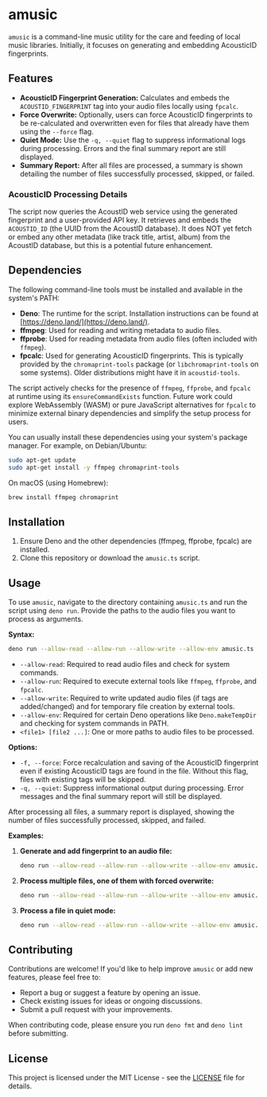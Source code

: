 # amusic

`amusic` is a command-line music utility for the care and feeding of local music
libraries. Initially, it focuses on generating and embedding AcousticID
fingerprints.

## Features

- **AcousticID Fingerprint Generation:** Calculates and embeds the
  `ACOUSTID_FINGERPRINT` tag into your audio files locally using `fpcalc`.
- **Force Overwrite:** Optionally, users can force AcousticID fingerprints to be
  re-calculated and overwritten even for files that already have them using the
  `--force` flag.
- **Quiet Mode:** Use the `-q, --quiet` flag to suppress informational logs
  during processing. Errors and the final summary report are still displayed.
- **Summary Report:** After all files are processed, a summary is shown
  detailing the number of files successfully processed, skipped, or failed.

### AcousticID Processing Details

The script now queries the AcoustID web service using the generated fingerprint
and a user-provided API key. It retrieves and embeds the `ACOUSTID_ID` (the UUID
from the AcoustID database). It does NOT yet fetch or embed any other metadata
(like track title, artist, album) from the AcoustID database, but this is a
potential future enhancement.

## Dependencies

The following command-line tools must be installed and available in the system's
PATH:

- **Deno**: The runtime for the script. Installation instructions can be found
  at [https://deno.land/](https://deno.land/).
- **ffmpeg**: Used for reading and writing metadata to audio files.
- **ffprobe**: Used for reading metadata from audio files (often included with
  `ffmpeg`).
- **fpcalc**: Used for generating AcousticID fingerprints. This is typically
  provided by the `chromaprint-tools` package (or `libchromaprint-tools` on some
  systems). Older distributions might have it in `acoustid-tools`.

The script actively checks for the presence of `ffmpeg`, `ffprobe`, and `fpcalc`
at runtime using its `ensureCommandExists` function. Future work could explore
WebAssembly (WASM) or pure JavaScript alternatives for `fpcalc` to minimize
external binary dependencies and simplify the setup process for users.

You can usually install these dependencies using your system's package manager.
For example, on Debian/Ubuntu:

```bash
sudo apt-get update
sudo apt-get install -y ffmpeg chromaprint-tools
```

On macOS (using Homebrew):

```bash
brew install ffmpeg chromaprint
```

## Installation

1. Ensure Deno and the other dependencies (ffmpeg, ffprobe, fpcalc) are
   installed.
2. Clone this repository or download the `amusic.ts` script.

## Usage

To use `amusic`, navigate to the directory containing `amusic.ts` and run the
script using `deno run`. Provide the paths to the audio files you want to
process as arguments.

**Syntax:**

```bash
deno run --allow-read --allow-run --allow-write --allow-env amusic.ts [options] <file1> [file2 ...]
```

- `--allow-read`: Required to read audio files and check for system commands.
- `--allow-run`: Required to execute external tools like `ffmpeg`, `ffprobe`,
  and `fpcalc`.
- `--allow-write`: Required to write updated audio files (if tags are
  added/changed) and for temporary file creation by external tools.
- `--allow-env`: Required for certain Deno operations like `Deno.makeTempDir`
  and checking for system commands in PATH.
- `<file1> [file2 ...]`: One or more paths to audio files to be processed.

**Options:**

- `-f, --force`: Force recalculation and saving of the AcousticID fingerprint
  even if existing AcousticID tags are found in the file. Without this flag,
  files with existing tags will be skipped.
- `-q, --quiet`: Suppress informational output during processing. Error messages
  and the final summary report will still be displayed.

After processing all files, a summary report is displayed, showing the number of
files successfully processed, skipped, and failed.

**Examples:**

1. **Generate and add fingerprint to an audio file:**

   ```bash
   deno run --allow-read --allow-run --allow-write --allow-env amusic.ts "./path/to/your/music file.mp3"
   ```

2. **Process multiple files, one of them with forced overwrite:**

   ```bash
   deno run --allow-read --allow-run --allow-write --allow-env amusic.ts --force "./path/to/your/music file.flac" "./another/audio.ogg"
   ```

3. **Process a file in quiet mode:**
   ```bash
   deno run --allow-read --allow-run --allow-write --allow-env amusic.ts --quiet "./path/to/quiet_process.mp3"
   ```

## Contributing

Contributions are welcome! If you'd like to help improve `amusic` or add new
features, please feel free to:

- Report a bug or suggest a feature by opening an issue.
- Check existing issues for ideas or ongoing discussions.
- Submit a pull request with your improvements.

When contributing code, please ensure you run `deno fmt` and `deno lint` before
submitting.

## License

This project is licensed under the MIT License - see the [LICENSE](LICENSE) file
for details.
